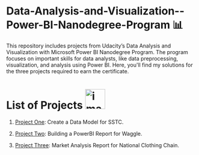 # Data-Analysis-and-Visualization--Power-BI-Nanodegree-Program 📊
This repository includes projects from Udacity’s Data Analysis and Visualization with Microsoft Power BI Nanodegree Program. The program focuses on important skills for data analysts, like data preprocessing, visualization, and analysis using Power BI. Here, you'll find my solutions for the three projects required to earn the certificate.
# List of Projects <img width="53" alt="image" src="https://github.com/user-attachments/assets/c030a355-67fd-49be-8e95-e6d4fbbe5913">

1.  <a href="https://github.com/Dina21395/Data-Analysis-and-Visualization----Power-BI-Nanodegree-Program/tree/bc661cd38d3167b6e7701d55c4e0d59f08fc130e/Data%20Model%20for%20SSTC/project1" target="_blank">Project One</a>: Create a Data Model for SSTC. 
2. <a href="https://github.com/Dina21395/Data-Analysis-and-Visualization----Power-BI-Nanodegree-Program/tree/52d3b6223740ccf9870e5bc3cd5d2df8ab09a07b/project2_Waggle%20report" target="_blank">Project Two</a>: Building a PowerBI Report for Waggle.

3. <a href= "https://github.com/Dina21395/Data-Analysis-and-Visualization----Power-BI-Nanodegree-Program/tree/62d057be9ad0630a9d45bbb04fba56485769410f/National%20Clothing%20Chain%20Project3">  Project Three</a>: Market Analysis Report for National Clothing Chain.





